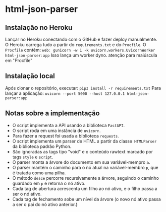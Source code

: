 # html-json-parser

## Instalação no Heroku
Lançar no Heroku conectando com o GitHub e fazer deploy manualmente.
O Heroku carrega tudo a partir do `requirements.txt` e do `Procfile`.
O `Procfile` contém:
``web: gunicorn -w 1 -k uvicorn.workers.UvicornWorker html-json-parser:app``
Isso lança um worker dyno. atenção para maiúscula em "Procfile"
## Instalação local
Após clonar o repositório, executar:
``pip3 install -r requirements.txt``
Para lançar a aplicação:
``uvicorn --port 5000 --host 127.0.0.1 html-json-parser:app``

## Notas sobre a implementação
* O script implementa a API usando a biblioteca `FastAPI`.
* O script roda em uma instância de `uvicorn`.
* Para fazer a request foi usada a biblioteca `requests`.
* O script implementa um parser de HTML a partir da classe` HTMLParser` da biblioteca padrão Python.
* São ignoradas as tags tipo "void" e o conteúdo rawtext marcado por tags `style` e `script`.
* O parser monta a árvore do documento em sua variável-mempro `a`.
* O parser mantém o caminho para o nó atual na variável-membro `p`, que é tratada como uma pilha.
* O método `desce` percorre recursivamente a árvore, seguindo o caminho guardado em `p` e retorna o nó ativo.
* Cada tag de abertura acrescenta um filho ao nó ativo, e o filho passa a ser o nó ativo.
* Cada tag de fechamento sobe um nível da árvore (o novo nó ativo passa a ser o pai do nó ativo anterior.)

